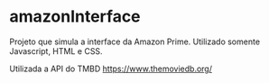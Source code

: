 # amazonInterface
 Projeto que simula a interface da Amazon Prime.
 Utilizado somente Javascript, HTML e CSS.

 Utilizada a API do TMBD
 https://www.themoviedb.org/
